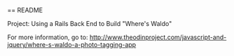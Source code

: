 == README

Project: Using a Rails Back End to Build "Where's Waldo"

For more information, go to: http://www.theodinproject.com/javascript-and-jquery/where-s-waldo-a-photo-tagging-app
